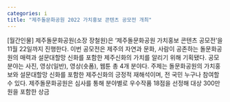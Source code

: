 ```yaml
---
categories: i
title: "제주돌문화공원 2022 가치홍보 콘텐츠 공모전 개최"
---
```

[월간인물] 제주돌문화공원(소장 장철원)은 ‘제주돌문화공원 가치홍보 콘텐츠 공모전’을 11월 22일까지 진행한다. 이번 공모전은 제주의 자연과 문화, 사람이 공존하는 돌문화공원의 매력과 설문대할망 신화를 포함한 제주신화의 가치를 알리기 위해 기획됐다. 공모 분야는 사진, 영상(일반), 영상(숏폼), 웹툰 총 4개 분야다. 주제는 돌문화공원의 가치홍보와 설문대할망 신화를 포함한 제주신화의 긍정적 재해석이며, 전 국민 누구나 참여할 수 있다. 제주돌문화공원은 심사를 통해 분야별로 우수작품 18점을 선정해 대상 300만원을 포함한 상금